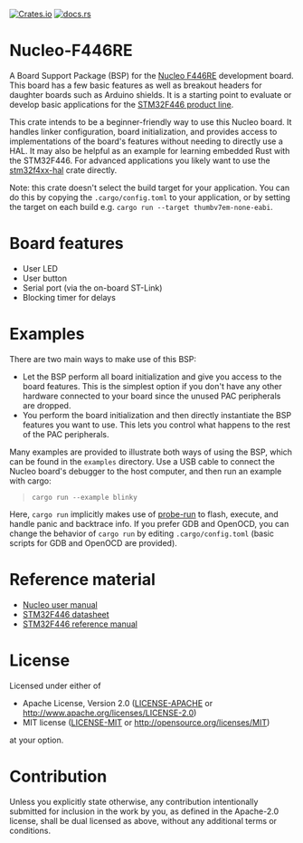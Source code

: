 [![Crates.io](https://img.shields.io/crates/v/nucleo-f446re)](https://crates.io/crates/nucleo-f446re)
[![docs.rs](https://img.shields.io/docsrs/nucleo-f446re)](https://docs.rs/nucleo-f446re/)

# Nucleo-F446RE

A Board Support Package (BSP) for the [Nucleo F446RE](https://www.st.com/en/evaluation-tools/nucleo-f446re.html) development board. This board has a few basic features as well as breakout headers for daughter boards such as Arduino shields. It is a starting point to evaluate or develop basic applications for the [STM32F446 product line](https://www.st.com/en/microcontrollers-microprocessors/stm32f446.html).

This crate intends to be a beginner-friendly way to use this Nucleo board. It handles linker configuration, board initialization, and provides access to implementations of the board's features without needing to directly use a HAL. It may also be helpful as an example for learning embedded Rust with the STM32F446. For advanced applications you likely want to use the [stm32f4xx-hal](https://github.com/stm32-rs/stm32f4xx-hal) crate directly.

Note: this crate doesn't select the build target for your application. You can do this by copying the `.cargo/config.toml` to your application, or by setting the target on each build e.g. `cargo run --target thumbv7em-none-eabi`.

# Board features

* User LED
* User button
* Serial port (via the on-board ST-Link)
* Blocking timer for delays

# Examples

There are two main ways to make use of this BSP:
* Let the BSP perform all board initialization and give you access to the board features. This is the simplest option if you don't have any other hardware connected to your board since the unused PAC peripherals are dropped.
* You perform the board initialization and then directly instantiate the BSP features you want to use. This lets you control what happens to the rest of the PAC peripherals.

Many examples are provided to illustrate both ways of using the BSP, which can be found in the `examples` directory. Use a USB cable to connect the Nucleo board's debugger to the host computer, and then run an example with cargo:
> `cargo run --example blinky`

Here, `cargo run` implicitly makes use of [probe-run](https://github.com/knurling-rs/probe-run) to flash, execute, and handle panic and backtrace info. If you prefer GDB and OpenOCD, you can change the behavior of `cargo run` by editing `.cargo/config.toml` (basic scripts for GDB and OpenOCD are provided).

# Reference material

* [Nucleo user manual](https://www.st.com/resource/en/user_manual/um1724-stm32-nucleo64-boards-mb1136-stmicroelectronics.pdf)
* [STM32F446 datasheet](https://www.st.com/resource/en/datasheet/stm32f446re.pdf)
* [STM32F446 reference manual](https://www.st.com/resource/en/reference_manual/dm00135183-stm32f446xx-advanced-arm-based-32-bit-mcus-stmicroelectronics.pdf)

# License

Licensed under either of

 * Apache License, Version 2.0
   ([LICENSE-APACHE](LICENSE-APACHE) or http://www.apache.org/licenses/LICENSE-2.0)
 * MIT license
   ([LICENSE-MIT](LICENSE-MIT) or http://opensource.org/licenses/MIT)

at your option.

# Contribution

Unless you explicitly state otherwise, any contribution intentionally submitted
for inclusion in the work by you, as defined in the Apache-2.0 license, shall be
dual licensed as above, without any additional terms or conditions.
